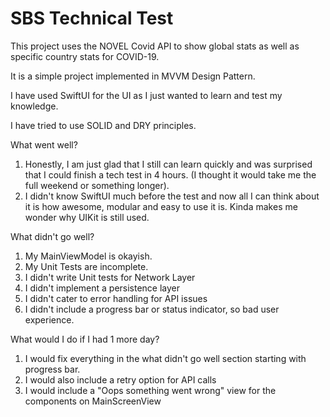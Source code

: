 # SBS Technical Test

This project uses the NOVEL Covid API to show global stats as well as specific country stats for COVID-19.

It is a simple project implemented in MVVM Design Pattern.

I have used SwiftUI for the UI as I just wanted to learn and test my knowledge.

I have tried to use SOLID and DRY principles.

What went well?

1. Honestly, I am just glad that I still can learn quickly and was surprised that I could finish a tech test in 4 hours. (I thought it would take me the full weekend or something longer).
2. I didn't know SwiftUI much before the test and now all I can think about it is how awesome, modular and easy to use it is. Kinda makes me wonder why UIKit is still used.

What didn't go well?

1. My MainViewModel is okayish.
2. My Unit Tests are incomplete.
3. I didn't write Unit tests for Network Layer
4. I didn't implement a persistence layer
5. I didn't cater to error handling for API issues
6. I didn't include a progress bar or status indicator, so bad user experience.

What would I do if I had 1 more day?

1. I would fix everything in the what didn't go well section starting with progress bar.
2. I would also include a retry option for API calls
3. I would include a "Oops something went wrong" view for the components on MainScreenView
